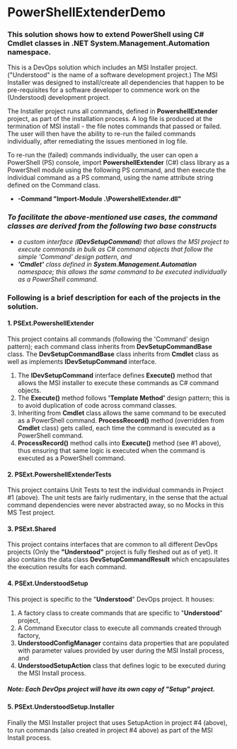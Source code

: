# PowerShellExtenderDemo

### This solution shows how to extend PowerShell using C# __Cmdlet__ classes in .NET __System.Management.Automation__ namespace.

This is a DevOps solution which includes an MSI Installer project. ("Understood" is the name of a software development project.) The MSI Installer was designed to install/create all dependencies that happen to be pre-requisites for a software developer to commence work on the (Understood) development project. 

The Installer project runs all commands, defined in __PowershellExtender__ project, as part of the installation process. A log file is produced at the termination of MSI install - the file notes commands that passed or failed. The user will then have the ability to re-run the failed commands individually, after remediating the issues mentioned in log file. 

To re-run the (failed) commands individually, the user can open a PowerShell (PS) console, import __PowershellExtender__ (C#) class library as a PowerShell module using the following PS command, and then execute the individual command as a PS command, using the name attribute string defined on the Command class.

* __-Command "Import-Module .\PowershellExtender.dll"__

### *To facilitate the above-mentioned use cases, the command classes are derived from the following two base constructs*
* *a custom interface (__IDevSetupCommand__) that allows the MSI project to execute commands in bulk as C# command objects that follow the simple 'Command' design pattern, and*
* *__'Cmdlet'__ class defined in __System.Management.Automation__ namespace; this allows the same command to be executed individually as a PowerShell command.*

### Following is a brief description for each of the projects in the solution.

#### 1. PSExt.PowershellExtender
This project contains all commands (following the 'Command' design pattern); each command class inherits from __DevSetupCommandBase__ class. The __DevSetupCommandBase__ class inherits from __Cmdlet__ class as well as implements __IDevSetupCommand__ interface.

1. The __IDevSetupCommand__ interface defines __Execute()__ method that allows the MSI installer to execute these commands as C# command objects.
2. The __Execute()__ method follows __'Template Method'__ design pattern; this is to avoid duplication of code across command classes.
3. Inheriting from __Cmdlet__ class allows the same command to be executed as a PowerShell command. __ProcessRecord()__ method (overridden from __Cmdlet__ class) gets called, each time the command is executed as a PowerShell command.
4. __ProcessRecord()__ method calls into __Execute()__ method (see #1 above), thus ensuring that same logic is executed when the command is executed as a PowerShell command.


#### 2. PSExt.PowershellExtenderTests
This project contains Unit Tests to test the individual commands in Project #1 (above). The unit tests are fairly rudimentary, in the sense that the actual command dependencies were never abstracted away, so no Mocks in this MS Test project.

#### 3. PSExt.Shared
This project contains interfaces that are common to all different DevOps projects (Only the __"Understood"__ project is fully fleshed out as of yet).
It also contains the data class __DevSetupCommandResult__ which encapsulates the execution results for each command.

#### 4. PSExt.UnderstoodSetup
This project is specific to the "__Understood__" DevOps project. It houses:
1. A factory class to create commands that are specific to "__Understood__" project,
2. A Command Executor class to execute all commands created through factory,
3. __UnderstoodConfigManager__ contains data properties that are populated with parameter values provided by user during the MSI Install process, and
4. __UnderstoodSetupAction__ class that defines logic to be executed during the MSI Install process.

##### Note: Each DevOps project will have its own copy of "Setup" project.

#### 5. PSExt.UnderstoodSetup.Installer
Finally the MSI Installer project that uses SetupAction in project #4 (above), to run commands (also created in project #4 above) as part of the MSI Install process.

